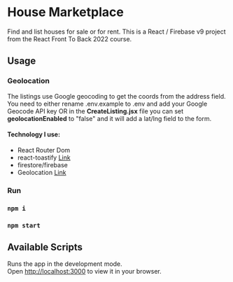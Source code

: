 # House Marketplace

Find and list houses for sale or for rent. This is a React / Firebase v9 project from the React Front To Back 2022 course.

## Usage

### Geolocation

The listings use Google geocoding to get the coords from the address field. You need to either rename .env.example to .env and add your Google Geocode API key OR in the **CreateListing.jsx** file you can set **geolocationEnabled** to "false" and it will add a lat/lng field to the form.

#### Technology I use:

- React Router Dom
- react-toastify [Link](https://www.npmjs.com/package/react-toastify)
- firestore/firebase
- Geolocation [Link](https://www.geoapify.com/)


### Run

### `npm i`

### `npm start`
## Available Scripts



Runs the app in the development mode.\
Open [http://localhost:3000](http://localhost:3000) to view it in your browser.
